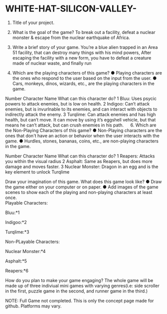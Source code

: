 # WHITE-HAT-SILICON-VALLEY-

1. Title of your project.

2.	What is the goal of the game? 
To break out a facility, defeat a nuclear monster & escape from the nuclear earthquake of Africa. 

3.	Write a brief story of your game.
You’re a blue alien trapped in an Area 51 facility, that can destroy many things with his mind powers, After escaping the facility with a new form, you have to defeat a creature made of nuclear waste, and finally run

4.	Which are the playing characters of this game? 
●	Playing characters are the ones who respond to the user based on the input from the user.
●	Cars, monkeys, dinos, wizards, etc., are the playing characters in the game.  

Number	Character Name	What can this character do?
1	Bluu: Uses psycic powers to attack enemies, but is low on health.
2	Indigoo:	Can’t attack enemies, but is invurlnable to its enemies, and can interact with objects to indirectly attack the enemy. 
3	Turqlime:	 Can attack enemies and has high health, but can’t move. It can move by using it’s eggshell vehicle, but that means he can’t attack, but can crush enemies in his path.
 
6.	Which are the Non-Playing Characters of this game?
●	Non-Playing characters are the ones that don't have an action or behavior when the user interacts with the game.
●	Hurdles, stones, bananas, coins, etc., are non-playing characters in the game.   

Number	Character Name	What can this character do?
1	Reapers: Attacks you within the visual radius
2	Asphalt: Same as Reapers, but does more damage and moves faster.
3	Nuclear Monster: Dragon in an egg and is the key element to unlock Turqlime

Draw your imagination of this game. What does this game look like?
●	Draw the game either on your computer or on paper. 
●	Add images of the game scenes to show each of the playing and non-playing characters at least once.  
Playable Characters:
  
Bluu:*1
   
Indigoo:*2

Turqlime:*3

Non-PLayable Characters:

Nuclear Monster:*4
 
Asphalt:*5
 
Reapers:*6


How do you plan to make your game engaging? 
The whole game will be made up of three indiviual mini games with varying genres(i.e: side scroller in the first, puzzle game in the second, and runner game in the third.)

NOTE: Full Game not completed. This is only the concept page made for github. Platforms may vary.
